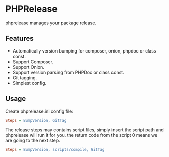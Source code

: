 PHPRelease
==========

phprelease manages your package release.

Features
---------

- Automatically version bumping for composer, onion, phpdoc or class const.
- Support Composer.
- Support Onion.
- Support version parsing from PHPDoc or class const.
- Git tagging.
- Simplest config.


Usage
-----

Create phprelease.ini config file:

```ini
Steps = BumpVersion, GitTag
```


The release steps may contains script files, simply insert the script path and 
phprelease will run it for you. the return code from the script 0 means we are 
going to the next step.

```ini
Steps = BumpVersion, scripts/compile, GitTag
```

